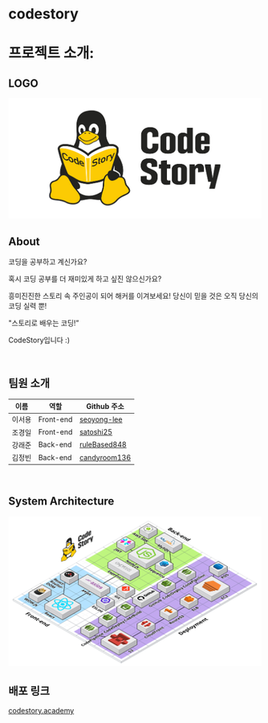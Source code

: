 # codestory

# 프로젝트 소개:

## LOGO
![](https://raw.githubusercontent.com/seoyong-lee/images/main/logo-w.png)

## About
코딩을 공부하고 계신가요?

혹시 코딩 공부를 더 재미있게 하고 싶진 않으신가요?

흥미진진한 스토리 속 주인공이 되어 해커를 이겨보세요! 당신이 믿을 것은 오직 당신의 코딩 실력 뿐!

"스토리로 배우는 코딩!”

CodeStory입니다 :)

<br>

## 팀원 소개

|이름|역할|Github 주소|
|------|---|---|
|이서용|Front-end|[seoyong-lee](https://github.com/seoyong-lee)|
|조경일|Front-end|[satoshi25](https://github.com/satoshi25)|
|강래준|Back-end|[ruleBased848](https://github.com/ruleBased848/)|
|김정빈|Back-end|[candyroom136](https://github.com/Candyroom136/)|

<br>

## System Architecture

<img src="https://raw.githubusercontent.com/seoyong-lee/images/main/Codestory%20Architecture.png">

## 배포 링크

[codestory.academy](https://www.codestory.academy/)


